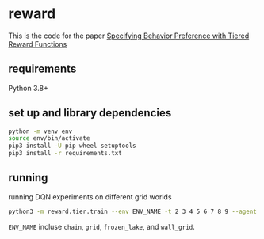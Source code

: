 # reward
This is the code for the paper [Specifying Behavior Preference with Tiered Reward Functions](https://arxiv.org/abs/2212.03733)

## requirements
Python 3.8+

## set up and library dependencies
```bash
python -m venv env
source env/bin/activate
pip3 install -U pip wheel setuptools
pip3 install -r requirements.txt
```

## running
running DQN experiments on different grid worlds
```bash
python3 -m reward.tier.train --env ENV_NAME -t 2 3 4 5 6 7 8 9 --agent dqn --steps 100000
```
`ENV_NAME` incluse `chain`, `grid`, `frozen_lake`, and `wall_grid`.


